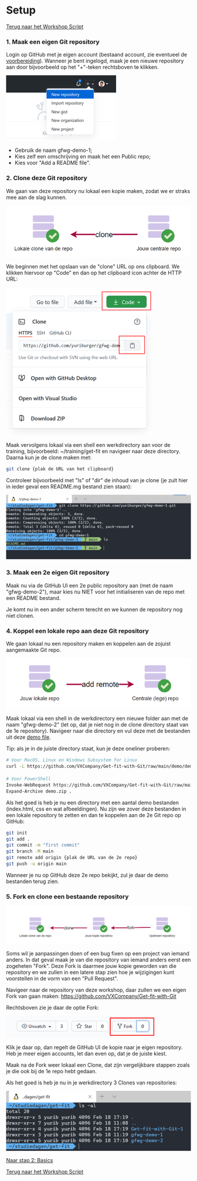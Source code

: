 # Setup

[Terug naar het Workshop Script](handson.md)

### 1. Maak een eigen Git repository

Login op GitHub met je eigen account (bestaand account, zie eventueel de [voorbereiding](voorbereiding.md)). Wanneer je bent ingelogd, maak je een nieuwe repository aan door bijvoorbeeld op het "+"-teken rechtsboven te klikken.

![new repo image](/images/newrepo1.png)

- Gebruik de naam gfwg-demo-1;
- Kies zelf een omschrijving en maak het een Public repo;
- Kies voor "Add a README file".

### 2. Clone deze Git repository

We gaan van deze repository nu lokaal een kopie maken, zodat we er straks mee aan de slag kunnen.

![](/images/clone2.png)

We beginnen met het opslaan van de "clone" URL op ons clipboard. We klikken hiervoor op "Code" en dan op het clipboard icon achter de HTTP URL:

![clone URL image](/images/cloneurl1.png)

Maak vervolgens lokaal via een shell een werkdirectory aan voor de training, bijvoorbeeld: ~/training/get-fit en navigeer naar deze directory. Daarna kun je de clone maken met:

```bash
git clone {plak de URL van het clipboard}
```

Controleer bijvoorbeeld met "ls" of "dir" de inhoud van je clone (je zult hier in ieder geval een README.mg bestand zien staan):

![ls clone image](/images/ls1.png)

### 3. Maak een 2e eigen Git repository

Maak nu via de GitHub UI een 2e public repository aan (met de naam "gfwg-demo-2"), maar kies nu NIET voor het initialiseren van de repo met een README bestand.

Je komt nu in een ander scherm terecht en we kunnen de repository nog niet clonen.

### 4. Koppel een lokale repo aan deze Git repository

We gaan lokaal nu een repository maken en koppelen aan de zojuist aangemaakte Git repo.

![](/images/remote1.png)

Maak lokaal via een shell in de werkdirectory een nieuwe folder aan met de naam "gfwg-demo-2" (let op, dat je niet nog in de clone directory staat van de 1e repository). Navigeer naar die directory en vul deze met de bestanden uit deze [demo file](/demo/demo.zip).

Tip: als je in de juiste directory staat, kun je deze oneliner proberen:

```bash
# Voor MacOS, Linux en Windows Subsystem for Linux
curl -L https://github.com/VXCompany/Get-fit-with-Git/raw/main/demo/demo.zip | jar -xv

# Voor PowerShell
Invoke-WebRequest https://github.com/VXCompany/Get-fit-with-Git/raw/main/demo/demo.zip -OutFile demo.zip
Expand-Archive demo.zip .
```

Als het goed is heb je nu een directory met een aantal demo bestanden (index.html, css en wat afbeeldingen). Nu zijn we zover deze bestanden in een lokale repository te zetten en dan te koppelen aan de 2e Git repo op GitHub:

```bash
git init
git add .
git commit -m "first commit"
git branch -M main
git remote add origin {plak de URL van de 2e repo}
git push -u origin main
```

Wanneer je nu op GitHub deze 2e repo bekijkt, zul je daar de demo bestanden terug zien.

### 5. Fork en clone een bestaande repository

![](/images/fork1.png)

Soms wil je aanpassingen doen of een bug fixen op een project van iemand anders. In dat geval maak je van die repository van iemand anders eerst een zogeheten "Fork". Deze Fork is daarmee jouw kopie geworden van die repository en we zullen in een latere stap zien hoe je wijzigingen kunt voorstellen in de vorm van een "Pull Request".

Navigeer naar de repository van deze workshop, daar zullen we een eigen Fork van gaan maken: https://github.com/VXCompany/Get-fit-with-Git

Rechtsboven zie je daar de optie Fork:

![fork image](/images/fork2.png)

Klik je daar op, dan regelt de GitHub UI de kopie naar je eigen repository. Heb je meer eigen accounts, let dan even op, dat je de juiste kiest.

Maak na de Fork weer lokaal een Clone, dat zijn vergelijkbare stappen zoals je die ook bij de 1e repo hebt gedaan.

Als het goed is heb je nu in je werkdirectory 3 Clones van repositories:

![workdir image](/images/ls2.png)

[Naar stap 2: Basics](2-basics.md)

[Terug naar het Workshop Script](handson.md)
